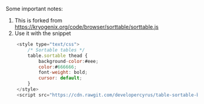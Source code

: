 Some important notes:

1. This is forked from https://kryogenix.org/code/browser/sorttable/sorttable.js
2. Use it with the snippet
```js
    <style type="text/css">
        /* Sortable tables */
        table.sortable thead {
            background-color:#eee;
            color:#666666;
            font-weight: bold;
            cursor: default;
        }
    </style>
    <script src="https://cdn.rawgit.com/developercyrus/table-sortable-blogspot/master/sortable.js"></script>
```


 